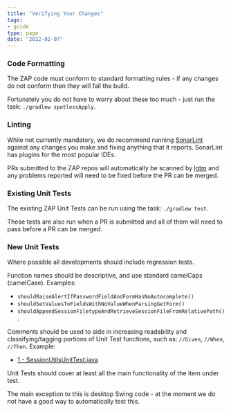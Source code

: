 ```yaml
---
title: "Verifying Your Changes"
tags: 
- guide
type: page
date: "2022-02-07"
---
```


### Code Formatting

The ZAP code must conform to standard formatting rules - if any changes do not conform then they will fail the build.

Fortunately you do not have to worry about these too much - just run the task: `./gradlew spotlessApply`.

### Linting

While not currently mandatory, we do recommend running [SonarLint](https://www.sonarlint.org/) against any changes you make and fixing anything that it reports. SonarLint has plugins for the most popular IDEs.

PRs submitted to the ZAP repos will automatically be scanned by [lgtm](https://lgtm.com/) and any problems reported will need to be fixed before the PR can be merged.

### Existing Unit Tests

The existing ZAP Unit Tests can be run using the task: `./gradlew test`.

These tests are also run when a PR is submitted and all of them will need to pass before a PR can be merged.

### New Unit Tests

Where possible all developments should include regression tests.

Function names should be descriptive, and use standard camelCaps (camelCase). Examples: 
  * `shouldRaiseAlertIfPasswordFieldAndFormHasNoAutocomplete()`
  * `shouldSetValuesToFieldsWithNoValueWhenParsingGetForm()`
  * `shouldAppendSessionFiletypeAndRetrieveSessionFileFromRelativePath()`.

Comments should be used to aide in increasing readability and classifying/tagging portions of Unit Test functions, such as: `//Given`, `//When`, `//Then`. Example: 
  * [1 - SessionUtilsUnitTest.java](https://github.com/zaproxy/zaproxy/blob/4741552cebc0d860b0bb2cc605b0dcffe42ece83/zap/src/test/java/org/zaproxy/zap/model/SessionUtilsUnitTest.java#L45)

Unit Tests should cover at least all the main functionality of the item under test.

The main exception to this is desktop Swing code - at the moment we do not have a good way to automatically test this.
